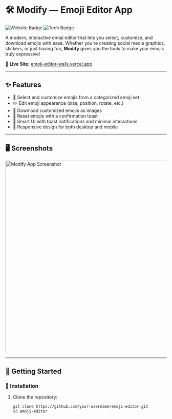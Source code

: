 # 🛠️ Modify — Emoji Editor App

![Website Badge](https://img.shields.io/badge/Live-Visit%20Now-brightgreen?style=for-the-badge&logo=vercel&link=https://emoji-editor-wa1s.vercel.app/)
![Tech Badge](https://img.shields.io/badge/Built%20With-React-blue?style=for-the-badge&logo=react)

A modern, interactive emoji editor that lets you select, customize, and download emojis with ease. Whether you're creating social media graphics, stickers, or just having fun, **Modify** gives you the tools to make your emojis truly expressive!

🔗 **Live Site:** [emoji-editor-wa1s.vercel.app](https://emoji-editor-wa1s.vercel.app/)

---

## ✨ Features

- 🎨 Select and customize emojis from a categorized emoji set
- ✏️ Edit emoji appearance (size, position, rotate, etc.)
- 💾 Download customized emojis as images
- 🔄 Reset emojis with a confirmation toast
- 🧠 Smart UI with toast notifications and minimal interactions
- 📱 Responsive design for both desktop and mobile

---

## 🖥️ Screenshots

<img src="https://emoji-editor-wa1s.vercel.app/preview.png" alt="Modify App Screenshot" width="600"/>

---

## 🚀 Getting Started

### 🔧 Installation

1. Clone the repository:
   ```bash
   git clone https://github.com/your-username/emoji-editor.git
   cd emoji-editor
